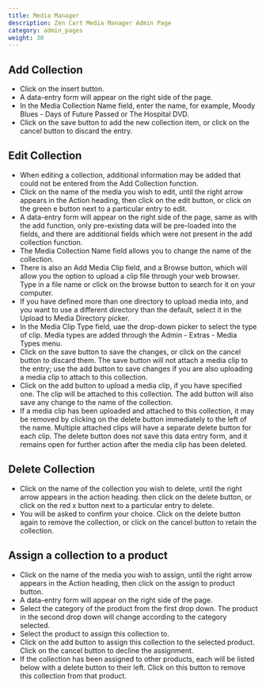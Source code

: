 ```yaml
---
title: Media Manager
description: Zen Cart Media Manager Admin Page 
category: admin_pages
weight: 30 
---
```


## Add Collection
- Click on the insert button.
- A data-entry form will appear on the right side of the page.
- In the Media Collection Name field, enter the name, for example, Moody Blues - Days of Future Passed or The Hospital DVD.
- Click on the save button to add the new collection item, or click on the cancel button to discard the entry.
 
## Edit Collection
- When editing a collection, additional information may be added that could not be entered from the Add Collection function.
- Click on the name of the media you wish to edit, until the right arrow appears in the Action heading, then click on the edit button, or click on the green e button next to a particular entry to edit.
- A data-entry form will appear on the right side of the page, same as with the add function, only pre-existing data will be pre-loaded into the fields, and there are additional fields which were not present in the add collection function.
- The Media Collection Name field allows you to change the name of the collection.
- There is also an Add Media Clip field, and a Browse button, which will allow you the option to upload a clip file through your web browser. Type in a file name or click on the browse button to search for it on your computer.
- If you have defined more than one directory to upload media into, and you want to use a different directory than the default, select it in the Upload to Media Directory picker.
- In the Media Clip Type field, uae the drop-down picker to select the type of clip. Media types are added through the Admin - Extras - Media Types menu.
- Click on the save button to save the changes, or click on the cancel button to discard them. The save button will not attach a media clip to the entry; use the add button to save changes if you are also uploading a media clip to attach to this collection.
- Click on the add button to upload a media clip, if you have specified one. The clip will be attached to this collection. The add button will also save any change to the name of the collection.
- If a media clip has been uploaded and attached to this collection, it may be removed by clicking on the delete button immediately to the left of the name. Multiple attached clips will have a separate delete button for each clip. The delete button does not save this data entry form, and it remains open for further action after the media clip has been deleted.
 
## Delete Collection
- Click on the name of the collection you wish to delete, until the right arrow appears in the action heading. then click on the delete button, or click on the red x button next to a particular entry to delete.
- You will be asked to confirm your choice. Click on the delete button again to remove the collection, or click on the cancel button to retain the collection.
 
## Assign a collection to a product
- Click on the name of the media you wish to assign, until the right arrow appears in the Action heading, then click on the assign to product button.
- A data-entry form will appear on the right side of the page.
- Select the category of the product from the first drop down. The product in the second drop down will change according to the category selected.
- Select the product to assign this collection to.
- Click on the add button to assign this collection to the selected product. Click on the cancel button to decline the assignment.
- If the collection has been assigned to other products, each will be listed below with a delete button to their left. Click on this button to remove this collection from that product.
